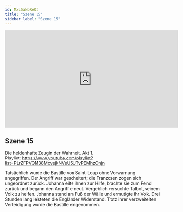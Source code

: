 ```yaml
---
id: MxL5akbReOI
title: "Szene 15"
sidebar_label: "Szene 15"
---
```


<div class="video-float-container">
  <iframe
    width="560"
    height="315"
    src="https://www.youtube.com/embed/MxL5akbReOI"
    title="YouTube video player"
    frameborder="0"
    allow="accelerometer; autoplay; clipboard-write; encrypted-media; gyroscope; picture-in-picture; web-share"
    referrerpolicy="strict-origin-when-cross-origin"
    allowfullscreen
  ></iframe>
</div>

## Szene 15

Die heldenhafte Zeugin der Wahrheit. Akt 1.   
Playlist: https://www.youtube.com/playlist?list=PLrZFPVQM38McvejkNVeU5UTyPEMhzOnjn 

Tatsächlich wurde die Bastille von Saint-Loup ohne Vorwarnung angegriffen. Der Angriff war gescheitert; die Franzosen zogen sich ungeordnet zurück. Johanna eilte ihnen zur Hilfe, brachte sie zum Feind zurück und begann den Angriff erneut. Vergeblich versuchte Talbot, seinem Volk zu helfen. Johanna stand am Fuß der Wälle und ermutigte ihr Volk. Drei Stunden lang leisteten die Engländer Widerstand. Trotz ihrer verzweifelten Verteidigung wurde die Bastille eingenommen.
